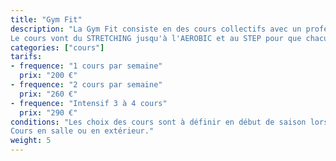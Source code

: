 ```yaml
---
title: "Gym Fit"
description: "La Gym Fit consiste en des cours collectifs avec un professeur diplômé.<br>
Le cours vont du STRETCHING jusqu'à l'AEROBIC et au STEP pour que chacun et chacune trouve ce qui lui convient le mieux."
categories: ["cours"]
tarifs:
- frequence: "1 cours par semaine"
  prix: "200 €"
- frequence: "2 cours par semaine"
  prix: "260 €"
- frequence: "Intensif 3 à 4 cours"
  prix: "290 €"
conditions: "Les choix des cours sont à définir en début de saison lors des inscriptions.<br>
Cours en salle ou en extérieur."
weight: 5
---
```

